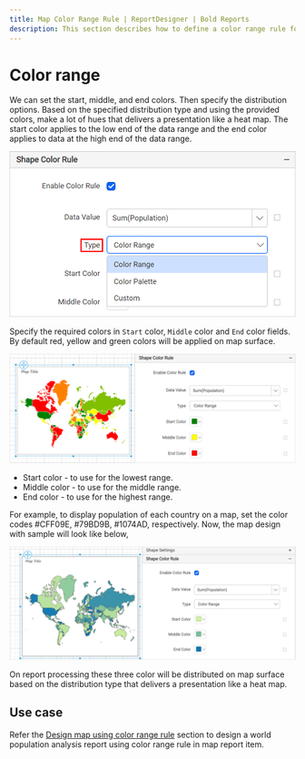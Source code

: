 ```yaml
---
title: Map Color Range Rule | ReportDesigner | Bold Reports
description: This section describes how to define a color range rule for Map Report Item with the Bold Report Designer.
---
```


# Color range

We can set the start, middle, and end colors. Then specify the distribution options. Based on the specified distribution type and using the provided colors, make a lot of hues that delivers a presentation like a heat map. The start color applies to the low end of the data range and the end color applies to data at the high end of the data range.

![Map color rule types](/static/assets/on-premise/images/report-designer/report-items/map/shape-color-rule/types.png)

Specify the required colors in `Start` color, `Middle` color and `End` color fields. By default red, yellow and green colors will be applied on map surface.

![Map color rule types](/static/assets/on-premise/images/report-designer/report-items/map/shape-color-rule/color-range-type.png)

* Start color - to use for the lowest range.
* Middle color - to use for the middle range.
* End color - to use for the highest range.

For example, to display population of each country on a map, set the color codes #CFF09E, #79BD9B, #1074AD, respectively. Now, the map design with sample will look like below,

![Map color rule types](/static/assets/on-premise/images/report-designer/report-items/map/shape-color-rule/color-range-demo.png)

On report processing these three color will be distributed on map surface based on the distribution type that delivers a presentation like a heat map.

## Use case

Refer the [Design map using color range rule](/on-premise/report-designer/report-items/map/use-case/design-map-using-color-range-rule/) section to design a world population analysis report using color range rule in map report item.